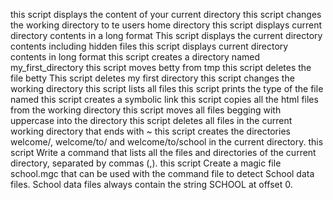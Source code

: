 this script displays the content of your current directory 
this script changes the working directory to te users home directory
this script displays current directory contents in a long format
This script displays the current directory contents including hidden files
this script displays current directory contents in long format
this script creates a directory named my_first_directory
this script moves betty from tmp
this script deletes the file betty
This script deletes my first directory
this script changes the working directory
this script lists all files
this script prints the type of the file named
this script creates a symbolic link
this script copies all the html files from the working directory
this script moves all files begging with uppercase into the directory
this script deletes all files in the current working directory that ends with ~
this script creates the directories welcome/, welcome/to/ and welcome/to/school in the current directory.
this script Write a command that lists all the files and directories of the current directory, separated by commas (,).
this script Create a magic file school.mgc that can be used with the command file to detect School data files. School data files always contain the string SCHOOL at offset 0.

